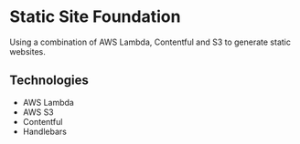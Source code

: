 # Static Site Foundation

Using a combination of AWS Lambda, Contentful and S3 to generate static websites.

## Technologies

* AWS Lambda
* AWS S3
* Contentful
* Handlebars